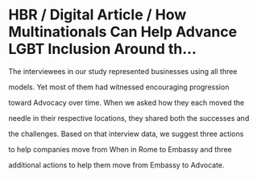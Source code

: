 # HBR / Digital Article / How Multinationals Can Help Advance LGBT Inclusion Around th…

The interviewees in our study represented businesses using all three

models. Yet most of them had witnessed encouraging progression

toward Advocacy over time. When we asked how they each moved the

needle in their respective locations, they shared both the successes and

the challenges. Based on that interview data, we suggest three actions

to help companies move from When in Rome to Embassy and three

additional actions to help them move from Embassy to Advocate.